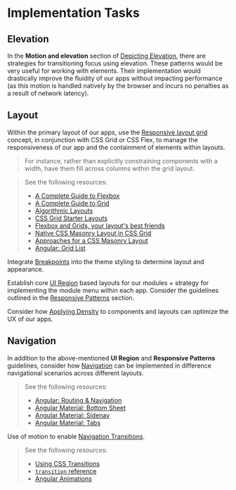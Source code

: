 # Implementation Tasks

## Elevation

In the **Motion and elevation** section of [Depicting Elevation](https://material.io/design/environment/elevation.html#depicting-elevation), there are strategies for transitioning focus using elevation. These patterns would be very useful for working with elements. Their implementation would drastically improve the fluidity of our apps without impacting performance (as this motion is handled natively by the browser and incurs no penalties as a result of network latency).

## Layout

Within the primary layout of our apps, use the [Responsive layout grid](https://material.io/design/layout/responsive-layout-grid.html) concept, in conjunction with CSS Grid or CSS Flex, to manage the responsiveness of our app and the containment of elements within layouts.

> For instance, rather than explicitly constraining components with a width, have them fill across columns within the grid layout.

> See the following resources:
> * [A Complete Guide to Flexbox](https://css-tricks.com/snippets/css/a-guide-to-flexbox/)
> * [A Complete Guide to Grid](https://css-tricks.com/snippets/css/complete-guide-grid/)
> * [Algorithmic Layouts](https://css-tricks.com/algorithmic-layouts/)
> * [CSS Grid Starter Layouts](https://css-tricks.com/snippets/css/css-grid-starter-layouts/)
> * [Flexbox and Grids, your layout's best friends](https://css-tricks.com/flexbox-grids-layouts-best-friends/)
> * [Native CSS Masonry Layout in CSS Grid](https://css-tricks.com/native-css-masonry-layout-in-css-grid/)
> * [Approaches for a CSS Masonry Layout](https://css-tricks.com/piecing-together-approaches-for-a-css-masonry-layout/)
> * [Angular: Grid List](https://material.angular.io/components/grid-list/examples)

Integrate [Breakpoints](https://material.io/design/layout/responsive-layout-grid.html#breakpoints) into the theme styling to determine layout and appearance.

Establish core [UI Region](https://material.io/design/layout/responsive-layout-grid.html#ui-regions) based layouts for our modules + strategy for implementing the module menu within each app. Consider the guidelines outlined in the [Responsive Patterns](https://material.io/design/layout/component-behavior.html#responsive-patterns) section.

Consider how [Applying Density](https://material.io/design/layout/applying-density.html) to components and layouts can optimize the UX of our apps.

## Navigation

In addition to the above-mentioned **UI Region** and **Responsive Patterns** guidelines, consider how [Navigation](https://material.io/design/navigation/understanding-navigation.html) can be implemented in difference navigational scenarios across different layouts.

> See the following resources:
> * [Angular: Routing & Navigation](https://angular.io/guide/router)
> * [Angular Material: Bottom Sheet](https://material.angular.io/components/bottom-sheet/overview)
> * [Angular Material: Sidenav](https://material.angular.io/components/sidenav/overview)
> * [Angular Material: Tabs](https://material.angular.io/components/tabs/overview)

Use of motion to enable [Navigation Transitions](https://material.io/design/navigation/navigation-transitions.html).

> See the following resources:
> * [Using CSS Transitions](https://developer.mozilla.org/en-US/docs/Web/CSS/CSS_Transitions/Using_CSS_transitions)
> * [`transition` reference](https://css-tricks.com/almanac/properties/t/transition/)
> * [Angular Animations](https://angular.io/guide/animations)

